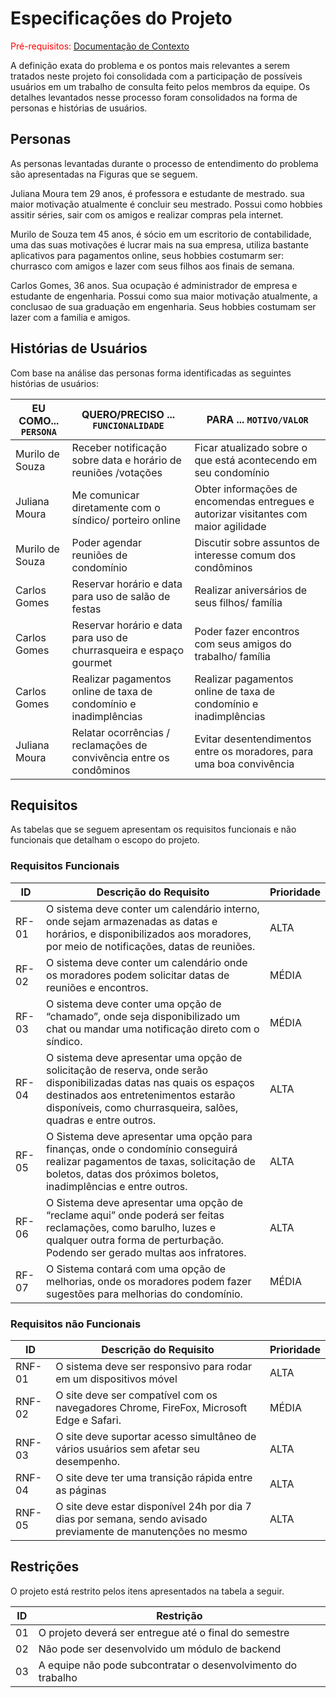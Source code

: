 # Especificações do Projeto

<span style="color:red">Pré-requisitos: <a href="1-Documentação de Contexto.md"> Documentação de Contexto</a></span>

A definição exata do problema e os pontos mais relevantes a serem tratados neste projeto foi consolidada com a participação de possíveis usuários em um trabalho de consulta feito pelos membros da equipe. Os detalhes levantados nesse processo foram consolidados na forma de personas e histórias de usuários.

## Personas
As personas levantadas durante o processo de entendimento do problema são apresentadas na Figuras que se seguem.

Juliana Moura tem 29 anos, é professora e estudante de mestrado. sua maior motivação atualmente é concluir seu mestrado. Possui como hobbies assitir séries, sair com os amigos e realizar compras pela internet.

Murilo de Souza tem 45 anos, é sócio em um escritorio de contabilidade, uma das suas motivações é lucrar mais na sua empresa, utiliza bastante aplicativos para pagamentos online, seus hobbies costumarm ser: churrasco com amigos e lazer com seus filhos aos finais de semana.

Carlos Gomes, 36 anos. Sua ocupação é administrador de empresa e estudante de engenharia. Possui como sua maior motivação atualmente, a conclusao de sua graduação em engenharia. Seus hobbies costumam ser lazer com a familia e amigos. 

## Histórias de Usuários

Com base na análise das personas forma identificadas as seguintes histórias de usuários:

|EU COMO... `PERSONA`| QUERO/PRECISO ... `FUNCIONALIDADE` |PARA ... `MOTIVO/VALOR`                 |
|--------------------|------------------------------------|----------------------------------------|
|Murilo de Souza  | Receber notificação sobre data e horário de reuniões /votações | Ficar atualizado sobre o que está acontecendo em seu condomínio
Juliana Moura | Me comunicar diretamente com o síndico/ porteiro online | Obter informações de encomendas entregues e autorizar visitantes com maior agilidade | 
Murilo de Souza | Poder agendar reuniões de condomínio | Discutir sobre assuntos de interesse comum dos condôminos 
Carlos Gomes | Reservar horário e data para uso de salão de festas | Realizar aniversários de seus filhos/ família
Carlos Gomes | Reservar horário e data para uso de churrasqueira e espaço gourmet| Poder fazer encontros com seus amigos do trabalho/ família
Carlos Gomes | Realizar pagamentos online de taxa de condomínio e inadimplências | Realizar pagamentos online de taxa de condomínio e inadimplências
Juliana Moura | Relatar ocorrências / reclamações de convivência entre os condôminos | Evitar desentendimentos entre os moradores, para uma boa convivência

## Requisitos

As tabelas que se seguem apresentam os requisitos funcionais e não funcionais que detalham o escopo do projeto.

### Requisitos Funcionais

|ID    | Descrição do Requisito  | Prioridade |
|------|-----------------------------------------|----|
|RF-01| O sistema deve conter um calendário interno, onde sejam armazenadas as datas e horários, e disponibilizados aos moradores, por meio de notificações, datas de reuniões. | ALTA | 
|RF-02| O sistema deve conter um calendário onde os moradores podem solicitar datas de reuniões e encontros.   | MÉDIA |
|RF-03| O sistema deve conter uma opção de “chamado”, onde seja disponibilizado um chat ou mandar uma notificação direto com o síndico. | MÉDIA |
|RF-04| O sistema deve apresentar uma opção de solicitação de reserva, onde serão disponibilizadas datas nas quais os espaços destinados aos entretenimentos estarão disponíveis, como churrasqueira, salões, quadras e entre outros. | ALTA |
|RF-05| O Sistema deve apresentar uma opção para finanças, onde o condomínio conseguirá realizar pagamentos de taxas, solicitação de boletos, datas dos próximos boletos, inadimplências e entre outros. | ALTA |
|RF-06| O Sistema deve apresentar uma opção de “reclame aqui” onde poderá ser feitas reclamações, como barulho, luzes e qualquer outra forma de perturbação. Podendo ser gerado multas aos infratores. | ALTA |
|RF-07| O Sistema contará com uma opção de melhorias, onde os moradores podem fazer sugestões para melhorias do condomínio.  | MÉDIA |


### Requisitos não Funcionais

|ID     | Descrição do Requisito  |Prioridade |
|-------|-------------------------|----|
|RNF-01| O sistema deve ser responsivo para rodar em um dispositivos móvel | ALTA | 
|RNF-02| O site deve ser compatível com os navegadores Chrome, FireFox, Microsoft Edge e Safari. |  MÉDIA |
|RNF-03| O site deve suportar acesso simultâneo de vários usuários sem afetar seu desempenho. | ALTA |
|RNF-04| O site deve ter uma transição rápida entre as páginas | ALTA |
|RNF-05| O site deve estar disponível 24h por dia 7 dias por semana, sendo avisado previamente de manutenções no mesmo | ALTA |

## Restrições

O projeto está restrito pelos itens apresentados na tabela a seguir.

|ID| Restrição                                             |
|--|-------------------------------------------------------|
|01| O projeto deverá ser entregue até o final do semestre |
|02| Não pode ser desenvolvido um módulo de backend        |
|03| A equipe não pode subcontratar o desenvolvimento do trabalho |

